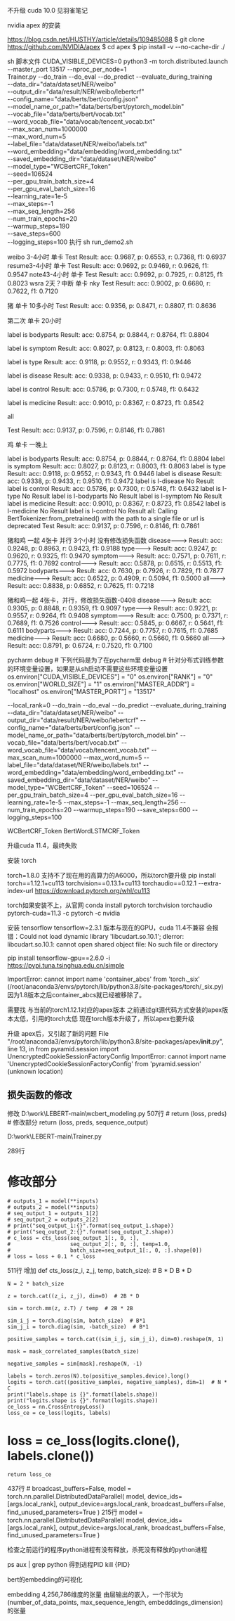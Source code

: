 不升级  cuda 10.0
见羽雀笔记

nvidia apex 的安装

https://blog.csdn.net/HUSTHY/article/details/109485088
$ git clone https://github.com/NVIDIA/apex
$ cd apex
$ pip install -v --no-cache-dir ./

sh 脚本文件
CUDA_VISIBLE_DEVICES=0 python3 -m torch.distributed.launch --master_port 13517 --nproc_per_node=1 \
       Trainer.py  --do_train --do_eval --do_predict --evaluate_during_training \
                  --data_dir="data/dataset/NER/weibo" \
                  --output_dir="data/result/NER/weibo/lebertcrf" \
                  --config_name="data/berts/bert/config.json" \
                  --model_name_or_path="data/berts/bert/pytorch_model.bin" \
                  --vocab_file="data/berts/bert/vocab.txt" \
                  --word_vocab_file="data/vocab/tencent_vocab.txt" \
                  --max_scan_num=1000000 \
                  --max_word_num=5 \
                  --label_file="data/dataset/NER/weibo/labels.txt" \
                  --word_embedding="data/embedding/word_embedding.txt" \
                  --saved_embedding_dir="data/dataset/NER/weibo" \
                  --model_type="WCBertCRF_Token" \
                  --seed=106524 \
                  --per_gpu_train_batch_size=4 \
                  --per_gpu_eval_batch_size=16 \
                  --learning_rate=1e-5 \
                  --max_steps=-1 \
                  --max_seq_length=256 \
                  --num_train_epochs=20 \
                  --warmup_steps=190 \
                  --save_steps=600 \
                  --logging_steps=100
执行  sh run_demo2.sh

weibo 3-4小时 单卡
Test Result: acc: 0.9687, p: 0.6553, r: 0.7368, f1: 0.6937
resume3-4小时 单卡
Test Result: acc: 0.9692, p: 0.9469, r: 0.9626, f1: 0.9547
note43-4小时 单卡
Test Result: acc: 0.9692, p: 0.7925, r: 0.8125, f1: 0.8023
wsra 2天？中断 单卡
nky
Test Result: acc: 0.9002, p: 0.6680, r: 0.7622, f1: 0.7120

猪  单卡 10多小时
Test Result: acc: 0.9356, p: 0.8471, r: 0.8807, f1: 0.8636

第二次 单卡 20小时

label is bodyparts
Result: acc: 0.8754, p: 0.8844, r: 0.8764, f1: 0.8804

label is symptom
Result: acc: 0.8027, p: 0.8123, r: 0.8003, f1: 0.8063

label is type
Result: acc: 0.9118, p: 0.9552, r: 0.9343, f1: 0.9446

label is disease
Result: acc: 0.9338, p: 0.9433, r: 0.9510, f1: 0.9472


label is control
Result: acc: 0.5786, p: 0.7300, r: 0.5748, f1: 0.6432


label is medicine
Result: acc: 0.9010, p: 0.8367, r: 0.8723, f1: 0.8542


all

Test Result: acc: 0.9137, p: 0.7596, r: 0.8146, f1: 0.7861

鸡  单卡 一晚上

label is bodyparts
Result: acc: 0.8754, p: 0.8844, r: 0.8764, f1: 0.8804
label is symptom
Result: acc: 0.8027, p: 0.8123, r: 0.8003, f1: 0.8063
label is type
Result: acc: 0.9118, p: 0.9552, r: 0.9343, f1: 0.9446
label is disease
Result: acc: 0.9338, p: 0.9433, r: 0.9510, f1: 0.9472
label is I-disease
No Result
label is control
Result: acc: 0.5786, p: 0.7300, r: 0.5748, f1: 0.6432
label is I-type
No Result
label is I-bodyparts
No Result
label is I-symptom
No Result
label is medicine
Result: acc: 0.9010, p: 0.8367, r: 0.8723, f1: 0.8542
label is I-medicine
No Result
label is I-control
No Result
all:
Calling BertTokenizer.from_pretrained() with the path to a single file or url is deprecated
Test Result: acc: 0.9137, p: 0.7596, r: 0.8146, f1: 0.7861

猪和鸡 一起 4张卡 并行 3个小时 没有修改损失函数
disease--->	Result: acc: 0.9248, p: 0.8963, r: 0.9423, f1: 0.9188
type--->	Result: acc: 0.9247, p: 0.9620, r: 0.9325, f1: 0.9470
symptom--->	Result: acc: 0.7571, p: 0.7611, r: 0.7775, f1: 0.7692
control--->	Result: acc: 0.5878, p: 0.6515, r: 0.5513, f1: 0.5972
bodyparts--->	Result: acc: 0.7630, p: 0.7926, r: 0.7829, f1: 0.7877
medicine--->	Result: acc: 0.6522, p: 0.4909, r: 0.5094, f1: 0.5000
all--->	Result: acc: 0.8838, p: 0.6852, r: 0.7625, f1: 0.7218


猪和鸡一起 4张卡，并行，修改损失函数-0408
disease--->	Result: acc: 0.9305, p: 0.8848, r: 0.9359, f1: 0.9097
type--->	Result: acc: 0.9221, p: 0.9557, r: 0.9264, f1: 0.9408
symptom--->	Result: acc: 0.7500, p: 0.7371, r: 0.7689, f1: 0.7526
control--->	Result: acc: 0.5845, p: 0.6667, r: 0.5641, f1: 0.6111
bodyparts--->	Result: acc: 0.7244, p: 0.7757, r: 0.7615, f1: 0.7685
medicine--->	Result: acc: 0.6680, p: 0.5660, r: 0.5660, f1: 0.5660
all--->	Result: acc: 0.8791, p: 0.6724, r: 0.7520, f1: 0.7100



pycharm debug
    # 下列代码是为了在pycharm里 debug
    # 针对分布式训练参数的环境变量设置，如果是从sh启动不需要这些环境变量设置
    os.environ["CUDA_VISIBLE_DEVICES"] = "0"
    os.environ["RANK"] = "0"
    os.environ["WORLD_SIZE"] = "1"
    os.environ["MASTER_ADDR"] = "localhost"
    os.environ["MASTER_PORT"] = "13517"

--local_rank=0
--do_train
--do_eval
--do_predict
--evaluate_during_training
--data_dir="data/dataset/NER/weibo"
--output_dir="data/result/NER/weibo/lebertcrf"
--config_name="data/berts/bert/config.json"
--model_name_or_path="data/berts/bert/pytorch_model.bin"
--vocab_file="data/berts/bert/vocab.txt"
--word_vocab_file="data/vocab/tencent_vocab.txt"
--max_scan_num=1000000
--max_word_num=5
--label_file="data/dataset/NER/weibo/labels.txt"
--word_embedding="data/embedding/word_embedding.txt"
--saved_embedding_dir="data/dataset/NER/weibo"
--model_type="WCBertCRF_Token"
--seed=106524
--per_gpu_train_batch_size=4
--per_gpu_eval_batch_size=16
--learning_rate=1e-5
--max_steps=-1
--max_seq_length=256
--num_train_epochs=20
--warmup_steps=190
--save_steps=600
--logging_steps=100

WCBertCRF_Token
BertWordLSTMCRF_Token



升级cuda 11.4，最终失败

安装 torch

torch=1.8.0  支持不了现在用的高算力的A6000，所以torch要升级
pip install torch==1.12.1+cu113 torchvision==0.13.1+cu113 torchaudio==0.12.1 --extra-index-url https://download.pytorch.org/whl/cu113

torch如果安装不上，从官网
conda install pytorch torchvision torchaudio pytorch-cuda=11.3 -c pytorch -c nvidia




安装 tensorflow
tensorflow=2.3.1  版本与现在的GPU，cuda 11.4不兼容
会报错：Could not load dynamic library 'libcudart.so.10.1'; dlerror: libcudart.so.10.1: cannot open shared object file: No such file or directory

pip install tensorflow-gpu==2.6.0 -i https://pypi.tuna.tsinghua.edu.cn/simple


ImportError: cannot import name 'container_abcs' from 'torch._six' (/root/anaconda3/envs/pytorch/lib/python3.8/site-packages/torch/_six.py)
因为1.8版本之后container_abcs就已经被移除了。

需要找 与当前的torch1.12.1对应的apex版本
之前通过git源代码方式安装的apex版本太低，引用的torch太低
现在torch版本升级了，所以apex也要升级

升级 apex后，又引起了新的问题
File "/root/anaconda3/envs/pytorch/lib/python3.8/site-packages/apex/__init__.py", line 13, in <module>
    from pyramid.session import UnencryptedCookieSessionFactoryConfig
ImportError: cannot import name 'UnencryptedCookieSessionFactoryConfig' from 'pyramid.session' (unknown location)


损失函数的修改
---------------------------
修改
D:\work\LEBERT-main\wcbert_modeling.py
507行
    # return (loss, preds)
    # 修改部分
    return (loss, preds, sequence_output)

D:\work\LEBERT-main\Trainer.py


 289行
 # 修改部分
    # outputs_1 = model(**inputs)
    # outputs_2 = model(**inputs)
    # seq_output_1 = outputs_1[2]
    # seq_output_2 = outputs_2[2]
    # print("seq_output_1:{}".format(seq_output_1.shape))
    # print("seq_output_2:{}".format(seq_output_2.shape))
    # c_loss = cts_loss(seq_output_1[:, 0, :],
    #                   seq_output_2[:, 0, :], temp=1.0,
    #                   batch_size=seq_output_1[:, 0, :].shape[0])
    # loss = loss + 0.1 * c_loss

511行
增加
def cts_loss(z_i, z_j, temp, batch_size):  # B * D    B * D

    N = 2 * batch_size

    z = torch.cat((z_i, z_j), dim=0)  # 2B * D

    sim = torch.mm(z, z.T) / temp  # 2B * 2B

    sim_i_j = torch.diag(sim, batch_size)  # B*1
    sim_j_i = torch.diag(sim, -batch_size)  # B*1

    positive_samples = torch.cat((sim_i_j, sim_j_i), dim=0).reshape(N, 1)

    mask = mask_correlated_samples(batch_size)

    negative_samples = sim[mask].reshape(N, -1)

    labels = torch.zeros(N).to(positive_samples.device).long()
    logits = torch.cat((positive_samples, negative_samples), dim=1)  # N * C
    print("labels.shape is {}".format(labels.shape))
    print("logits.shape is {}".format(logits.shape))
    ce_loss = nn.CrossEntropyLoss()
    loss_ce = ce_loss(logits, labels)
#    loss = ce_loss(logits.clone(), labels.clone())
    return loss_ce

437行
        # broadcast_buffers=False,
        model = torch.nn.parallel.DistributedDataParallel(
            model,
            device_ids=[args.local_rank],
            output_device=args.local_rank,
            broadcast_buffers=False,
            find_unused_parameters=True
        )
 215行
         model = torch.nn.parallel.DistributedDataParallel(
            model,
            device_ids=[args.local_rank],
            output_device=args.local_rank,
            broadcast_buffers=False,
            find_unused_parameters=True
        )


  检查之前运行的程序python进程有没有释放，杀死没有释放的python进程

  ps aux | grep python 得到进程PID
  kill {PID}


  bert的embedding的可视化

  embedding  4,256,786维度的张量
  由层输出的嵌入，一个形状为(number_of_data_points, max_sequence_length, embedddings_dimension)的张量
